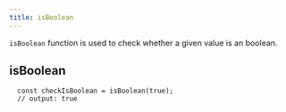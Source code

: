 ```yaml
---
title: isBoolean
---
```


 `isBoolean` function is used to check whether a given value is an boolean.

## isBoolean

```tsx | pure
  const checkIsBoolean = isBoolean(true);
  // output: true

```
